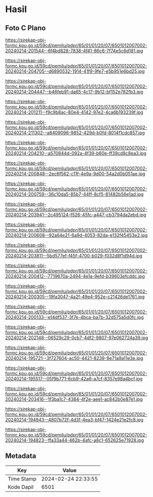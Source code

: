 # Hasil

## Foto C Plano

https://sirekap-obj-formc.kpu.go.id/59cd/pemilu/pdpr/65/01/01/20/07/6501012007002-20240214-201544--6f4bd828-7838-4f41-86c6-7f74e5c6d181.jpg

https://sirekap-obj-formc.kpu.go.id/59cd/pemilu/pdpr/65/01/01/20/07/6501012007002-20240214-204705--d6890532-1914-41f9-9fe7-e5b951e6bd25.jpg

https://sirekap-obj-formc.kpu.go.id/59cd/pemilu/pdpr/65/01/01/20/07/6501012007002-20240214-204447--b46feb91-da65-4c17-9b12-bf152e782fb3.jpg

https://sirekap-obj-formc.kpu.go.id/59cd/pemilu/pdpr/65/01/01/20/07/6501012007002-20240214-201211--f9c9b8ac-80e4-4142-97e2-4ca6b193239f.jpg

https://sirekap-obj-formc.kpu.go.id/59cd/pemilu/pdpr/65/01/01/20/07/6501012007002-20240214-211302--a8409096-9852-429d-b0fd-8014f1cdc857.jpg

https://sirekap-obj-formc.kpu.go.id/59cd/pemilu/pdpr/65/01/01/20/07/6501012007002-20240214-204210--a570844d-092a-4f39-b60e-ff39cd8c8ea3.jpg

https://sirekap-obj-formc.kpu.go.id/59cd/pemilu/pdpr/65/01/01/20/07/6501012007002-20240214-200848--2ec6f562-c11f-4e9a-9d00-54a2d0b051ae.jpg

https://sirekap-obj-formc.kpu.go.id/59cd/pemilu/pdpr/65/01/01/20/07/6501012007002-20240214-200759--36c10da5-85b7-44ff-8cf5-81482b56e1ad.jpg

https://sirekap-obj-formc.kpu.go.id/59cd/pemilu/pdpr/65/01/01/20/07/6501012007002-20240214-203941--2c495124-f526-45fc-a447-cb3794da2ebd.jpg

https://sirekap-obj-formc.kpu.go.id/59cd/pemilu/pdpr/65/01/01/20/07/6501012007002-20240214-200608--92a64e21-6a9d-4053-82da-e132f45453e2.jpg

https://sirekap-obj-formc.kpu.go.id/59cd/pemilu/pdpr/65/01/01/20/07/6501012007002-20240214-203811--5bd577ef-f45f-4700-b029-f032d8f1d94d.jpg

https://sirekap-obj-formc.kpu.go.id/59cd/pemilu/pdpr/65/01/01/20/07/6501012007002-20240214-200412--7719670a-2494-4e1a-9efd-b39603efcddc.jpg

https://sirekap-obj-formc.kpu.go.id/59cd/pemilu/pdpr/65/01/01/20/07/6501012007002-20240214-200305--19fa3047-4a2f-49e4-952e-c21426de1761.jpg

https://sirekap-obj-formc.kpu.go.id/59cd/pemilu/pdpr/65/01/01/20/07/6501012007002-20240214-200133--e14df537-3f7e-4bca-ba7b-32d575a5d0fc.jpg

https://sirekap-obj-formc.kpu.go.id/59cd/pemilu/pdpr/65/01/01/20/07/6501012007002-20240214-202148--06529c29-0cb7-4df2-9807-97e062724a39.jpg

https://sirekap-obj-formc.kpu.go.id/59cd/pemilu/pdpr/65/01/01/20/07/6501012007002-20240214-195721--3f727604-ac50-4421-8239-9e71a9a11e3e.jpg

https://sirekap-obj-formc.kpu.go.id/59cd/pemilu/pdpr/65/01/01/20/07/6501012007002-20240214-195517--05f9b771-6cb9-42a6-a7cf-8357e98a4bcf.jpg

https://sirekap-obj-formc.kpu.go.id/59cd/pemilu/pdpr/65/01/01/20/07/6501012007002-20240214-203416--1f3ba1c7-4384-4f2e-aee1-ac842b0e87e1.jpg

https://sirekap-obj-formc.kpu.go.id/59cd/pemilu/pdpr/65/01/01/20/07/6501012007002-20240214-194943--4807b72f-4d3f-4ea3-bf47-1424e21e2fc8.jpg

https://sirekap-obj-formc.kpu.go.id/59cd/pemilu/pdpr/65/01/01/20/07/6501012007002-20240214-194823--ffa33a44-462b-4afc-a8c1-652625e71928.jpg


## Metadata

| Key        | Value               |
| ---------- | ------------------- |
| Time Stamp | 2024-02-24 22:33:55 |
| Kode Dapil | 6501                |



